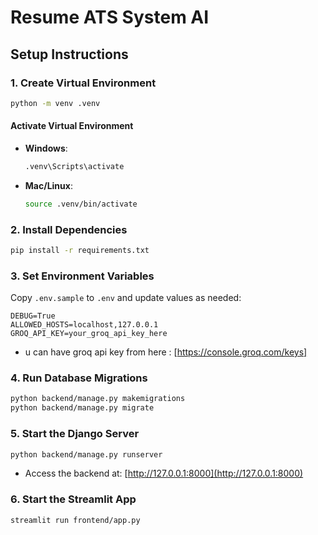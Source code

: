 # Resume ATS System AI

## Setup Instructions

### 1. Create Virtual Environment
```sh
python -m venv .venv
```

#### Activate Virtual Environment
- **Windows**:
  ```sh
  .venv\Scripts\activate
  ```
- **Mac/Linux**:
  ```sh
  source .venv/bin/activate
  ```

### 2. Install Dependencies
```sh
pip install -r requirements.txt
```

### 3. Set Environment Variables
Copy `.env.sample` to `.env` and update values as needed:
```
DEBUG=True
ALLOWED_HOSTS=localhost,127.0.0.1
GROQ_API_KEY=your_groq_api_key_here
```
- u can have groq api key from here : [https://console.groq.com/keys]


### 4. Run Database Migrations
```sh
python backend/manage.py makemigrations
python backend/manage.py migrate
```

### 5. Start the Django Server
```sh
python backend/manage.py runserver
```
- Access the backend at: [http://127.0.0.1:8000](http://127.0.0.1:8000)

### 6. Start the Streamlit App
```sh
streamlit run frontend/app.py
```